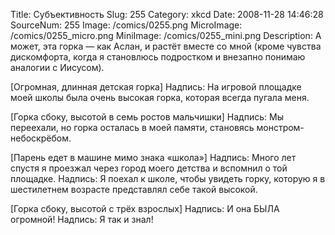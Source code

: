 Title: Субъективность 
Slug: 255 
Category: xkcd 
Date: 2008-11-28 14:46:28 
SourceNum: 255 
Image: /comics/0255.png 
MicroImage: /comics/0255_micro.png 
MiniImage: /comics/0255_mini.png 
Description: А может, эта горка &mdash; как Аслан, и растёт вместе со мной (кроме чувства дискомфорта, когда я становлюсь подростком и внезапно понимаю аналогии с Иисусом). 

[Огромная, длинная детская горка]
Надпись: На игровой площадке моей школы была очень высокая горка, которая всегда пугала меня.

[Горка сбоку, высотой в семь ростов мальчишки]
Надпись: Мы переехали, но горка осталась в моей памяти, становясь монстром-небоскрёбом.

[Парень едет в машине мимо знака «школа»]
Надпись: Много лет спустя я проезжал через город моего детства и вспомнил о той площадке.
Надпись: Я поехал к школе, чтобы увидеть горку, которую я в шестилетнем возрасте представлял себе такой высокой.

[Горка сбоку, высотой с трёх взрослых]
Надпись: И она БЫЛА огромной!
Надпись: Я так и знал!